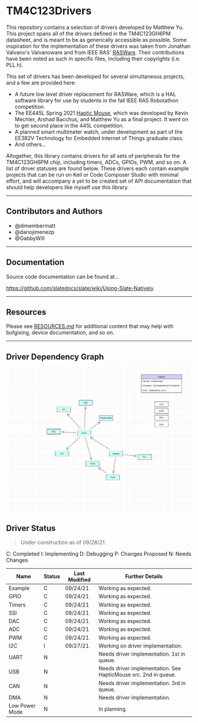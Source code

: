 # TM4C123Drivers

This repository contains a selection of drivers developed by Matthew Yu. This
project spans all of the drivers defined in the TM4C123GH6PM datasheet, and is
meant to be as generically accessible as possible. Some inspiration for the
implementation of these drivers was taken from Jonathan Valvano's Valvanoware
and from IEEE RAS' [RASWare](https://github.com/ut-ras/Rasware). Their
contributions have been noted as such in specific files, including their
copyrights (i.e. PLL.h). 

This set of drivers has been developed for several simultaneous projects, and a
few are provided here: 
* A future low level driver replacement for RASWare, which is a HAL software
  library for use by students in the fall IEEE RAS Robotathon competition. 
* The EE445L Spring 2021 [Haptic
  Mouse](https://www.youtube.com/watch?v=ZX0DsBXqy6Q), which was developed by
  Kevin Mechler, Arshad Bacchus, and Matthew Yu as a final project. It went on
  to get second place in the 445L competition. 
* A planned smart multimeter watch, under development as part of the EE382V
  Technology for Embedded Internet of Things graduate class. 
* And others...

Altogether, this library contains drivers for all sets of peripherals for the
TM4C123GH6PM chip, including timers, ADCs, GPIOs, PWM, and so on. A list of
driver statuses are found below. These drivers each contain example projects
that can be run on Keil or Code Composer Studio with minimal effort, and will
accompany a yet to be created set of API documentation that should help
developers like myself use this library. 

---

## Contributors and Authors

- @dimembermatt
- @dariojimenezp
- @GabbyWill

---

## Documentation

Source code documentation can be found at...

<https://github.com/slatedocs/slate/wiki/Using-Slate-Natively>


---

## Resources

Please see [RESOURCES.md](resources/RESOURCES.md) for additional content that may help with bufgixing, device documentation, and so on.

---

## Driver Dependency Graph

![dependency_graph](resources/driver_dependencies.drawio.png)

## Driver Status
> Under construction as of 09/28/21.

C: Completed
I: Implementing
D: Debugging
P: Changes Proposed
N: Needs Changes

| Name              | Status    | Last Modified    | Further Details                                                                                    |
|-------------------|-----------|------------------|----------------------------------------------------------------------------------------------------|
| Example           | C         | 09/24/21         | Working as expected.                                                                               |
| GPIO              | C         | 09/24/21         | Working as expected.                                                                               |
| Timers            | C         | 09/24/21         | Working as expected.                                                                               |
| SSI               | C         | 09/24/21         | Working as expected.                                                                               |
| DAC               | C         | 09/24/21         | Working as expected.                                                                               |
| ADC               | C         | 09/24/21         | Working as expected.                                                                               |
| PWM               | C         | 09/24/21         | Working as expected.                                                                               |
| I2C               | I         | 09/27/21         | Working on driver implementation.                                                                  |
| UART              | N         |                  | Needs driver implementation. 1st in queue.                                                         |
| USB               | N         |                  | Needs driver implementation. See HapticMouse src. 2nd in queue.                                    |
| CAN               | N         |                  | Needs driver implementation. 3rd in queue.                                                         |
| DMA               | N         |                  | Needs driver implementation.                                                                       |
| Low Power Mode    | N         |                  | In planning.                                                                                       |

